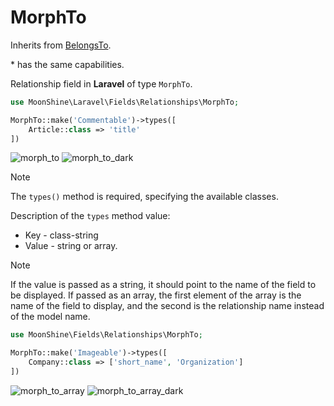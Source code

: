 # MorphTo

Inherits from [BelongsTo](/docs/{{version}}/fields/belongs-to).

\* has the same capabilities.

Relationship field in **Laravel** of type `MorphTo`.

```php
use MoonShine\Laravel\Fields\Relationships\MorphTo;

MorphTo::make('Commentable')->types([
    Article::class => 'title'
])
```

![morph_to](https://raw.githubusercontent.com/moonshine-software/doc/3.x/resources/screenshots/morph_to.png)
![morph_to_dark](https://raw.githubusercontent.com/moonshine-software/doc/3.x/resources/screenshots/morph_to_dark.png)

> [!NOTE]
> The `types()` method is required, specifying the available classes.

Description of the `types` method value:

- Key - class-string<Model>
- Value - string or array.

> [!NOTE]
> If the value is passed as a string, it should point to the name of the field to be displayed.
> If passed as an array, the first element of the array is the name of the field to display, and the second is the relationship name instead of the model name.

```php
use MoonShine\Fields\Relationships\MorphTo;

MorphTo::make('Imageable')->types([
    Company::class => ['short_name', 'Organization']
])
```

![morph_to_array](https://raw.githubusercontent.com/moonshine-software/doc/3.x/resources/screenshots/morph_to_array.png)
![morph_to_array_dark](https://raw.githubusercontent.com/moonshine-software/doc/3.x/resources/screenshots/morph_to_array_dark.png)
